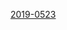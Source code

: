 
[2019-0523](itms-services://?action=download-manifest&url=https://ayn2110.github.io/MuMoApp/manifest.plist)



